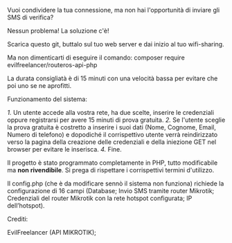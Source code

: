 Vuoi condividere la tua connessione, ma non hai l'opportunità di inviare gli SMS di verifica?

Nessun problema! La soluzione c'è!

Scarica questo git, buttalo sul tuo web server e dai inizio al tuo wifi-sharing.

Ma non dimenticarti di eseguire il comando: composer require evilfreelancer/routeros-api-php

La durata consigliatà è di 15 minuti con una velocità bassa per evitare che poi uno se ne aprofitti.

Funzionamento del sistema:

*1.* Un utente accede alla vostra rete, ha due scelte, inserire le credenziali oppure registrarsi per avere 15 minuti di prova gratuita.
*2.* Se l'utente sceglie la prova gratuita è costretto a inserire i suoi dati (Nome, Cognome, Email, Numero di telefono) e dopodiché il corrispettivo utente verrà reindirizzato verso la pagina della creazione delle credenziali e della iniezione GET nel browser per evitare le inserisca.
*4.* Fine.

Il progetto è stato programmato completamente in PHP, tutto modificabile ma **non rivendibile**. Si prega di rispettare i corrispettivi termini d'utilizzo.

Il config.php (che è da modificare sennò il sistema non funziona) richiede la configurazione di 16 campi (Database; Invio SMS tramite router Mikrotik; Credenziali del router Mikrotik con la rete hotspot configurata; IP dell’hotspot).

Crediti:

EvilFreelancer (API MIKROTIK);
